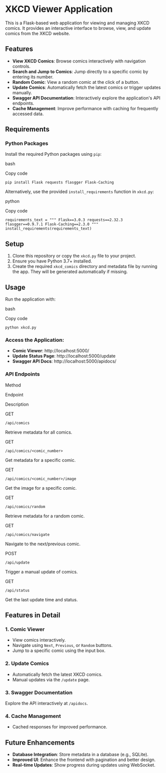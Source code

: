 # XKCD Viewer Application

This is a Flask-based web application for viewing and managing XKCD comics. It provides an interactive interface to browse, view, and update comics from the XKCD website.

## Features

-   **View XKCD Comics**: Browse comics interactively with navigation controls.
-   **Search and Jump to Comics**: Jump directly to a specific comic by entering its number.
-   **Random Comic**: View a random comic at the click of a button.
-   **Update Comics**: Automatically fetch the latest comics or trigger updates manually.
-   **Swagger API Documentation**: Interactively explore the application's API endpoints.
-   **Cache Management**: Improve performance with caching for frequently accessed data.

## Requirements

### Python Packages

Install the required Python packages using `pip`:

bash

Copy code

`pip install Flask requests flasgger Flask-Caching` 

Alternatively, use the provided `install_requirements` function in `xkcd.py`:

python

Copy code

`requirements_text = """
Flask==3.0.3
requests==2.32.3
flasgger==0.9.7.1
Flask-Caching==2.3.0
"""
install_requirements(requirements_text)` 

## Setup

1.  Clone this repository or copy the `xkcd.py` file to your project.
2.  Ensure you have Python 3.7+ installed.
3.  Create the required `xkcd_comics` directory and metadata file by running the app. They will be generated automatically if missing.

## Usage

Run the application with:

bash

Copy code

`python xkcd.py` 

### Access the Application:

-   **Comic Viewer**: http://localhost:5000/
-   **Update Status Page**: http://localhost:5000/update
-   **Swagger API Docs**: http://localhost:5000/apidocs/

### API Endpoints

Method

Endpoint

Description

GET

`/api/comics`

Retrieve metadata for all comics.

GET

`/api/comics/<comic_number>`

Get metadata for a specific comic.

GET

`/api/comics/<comic_number>/image`

Get the image for a specific comic.

GET

`/api/comics/random`

Retrieve metadata for a random comic.

GET

`/api/comics/navigate`

Navigate to the next/previous comic.

POST

`/api/update`

Trigger a manual update of comics.

GET

`/api/status`

Get the last update time and status.

## Features in Detail

### 1. **Comic Viewer**

-   View comics interactively.
-   Navigate using `Next`, `Previous`, or `Random` buttons.
-   Jump to a specific comic using the input box.

### 2. **Update Comics**

-   Automatically fetch the latest XKCD comics.
-   Manual updates via the `/update` page.

### 3. **Swagger Documentation**

Explore the API interactively at `/apidocs`.

### 4. **Cache Management**

-   Cached responses for improved performance.

## Future Enhancements

-   **Database Integration**: Store metadata in a database (e.g., SQLite).
-   **Improved UI**: Enhance the frontend with pagination and better design.
-   **Real-time Updates**: Show progress during updates using WebSocket.
